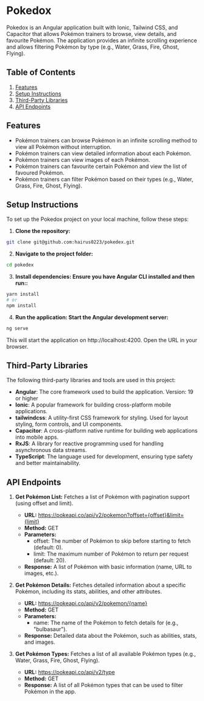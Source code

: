 # Pokedox

Pokedox is an Angular application built with Ionic, Tailwind CSS, and Capacitor that allows Pokémon trainers to browse, view details, and favourite Pokémon. The application provides an infinite scrolling experience and allows filtering Pokémon by type (e.g., Water, Grass, Fire, Ghost, Flying).

## Table of Contents

1. [Features](#features)
2. [Setup Instructions](#setup-instructions)
3. [Third-Party Libraries](#third-party-libraries)
4. [API Endpoints](#api-endpoints)

## Features

- Pokémon trainers can browse Pokémon in an infinite scrolling method to view all Pokémon without interruption.
- Pokémon trainers can view detailed information about each Pokémon.
- Pokémon trainers can view images of each Pokémon.
- Pokémon trainers can favourite certain Pokémon and view the list of favoured Pokémon.
- Pokémon trainers can filter Pokémon based on their types (e.g., Water, Grass, Fire, Ghost, Flying).

## Setup Instructions

To set up the Pokedox project on your local machine, follow these steps:

1. **Clone the repository:**

```bash
git clone git@github.com:hairus0223/pokedex.git
```

2. **Navigate to the project folder:**

```bash
cd pokedex
```

3. **Install dependencies: Ensure you have Angular CLI installed and then run::**

```bash
yarn install
# or
npm install
```

4. **Run the application: Start the Angular development server:**

```bash
ng serve
```

This will start the application on http://localhost:4200. Open the URL in your browser.

## Third-Party Libraries

The following third-party libraries and tools are used in this project:

- **Angular**: The core framework used to build the application.
  Version: 19 or higher
- **Ionic**: A popular framework for building cross-platform mobile applications.
- **tailwindcss**: A utility-first CSS framework for styling. Used for layout styling, form controls, and UI components.
- **Capacitor**: A cross-platform native runtime for building web applications into mobile apps.
- **RxJS**: A library for reactive programming used for handling asynchronous data streams.
- **TypeScript**: The language used for development, ensuring type safety and better maintainability.

## API Endpoints

1. **Get Pokémon List:**
   Fetches a list of Pokémon with pagination support (using offset and limit).

   - **URL:** https://pokeapi.co/api/v2/pokemon?offset={offset}&limit={limit}
   - **Method:** GET
   - **Parameters:**
     - offset: The number of Pokémon to skip before starting to fetch (default: 0).
     - limit: The maximum number of Pokémon to return per request (default: 20).
   - **Response:** A list of Pokémon with basic information (name, URL to images, etc.).

2. **Get Pokémon Details:**
   Fetches detailed information about a specific Pokémon, including its stats, abilities, and other attributes.

   - **URL:** https://pokeapi.co/api/v2/pokemon/{name}
   - **Method:** GET
   - **Parameters:**
     - name: The name of the Pokémon to fetch details for (e.g., "bulbasaur").
   - **Response:** Detailed data about the Pokémon, such as abilities, stats, and images.

3. **Get Pokémon Types:**
   Fetches a list of all available Pokémon types (e.g., Water, Grass, Fire, Ghost, Flying).

   - **URL:** https://pokeapi.co/api/v2/type
   - **Method:** GET
   - **Response:** A list of all Pokémon types that can be used to filter Pokémon in the app.
